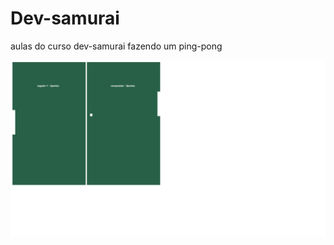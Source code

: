 # Dev-samurai
 aulas do curso dev-samurai fazendo um ping-pong
 
![ping-pong](https://github.com/ThalissonTSR/Dev-samurai---game/blob/4f8d8266c642949a6a352314c3278dd6fa9b122b/Captura%20de%20Tela.png)
